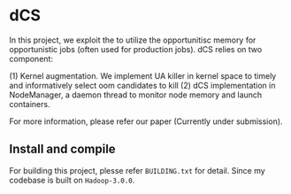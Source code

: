 # dCS

In this project, we exploit the to utilize the opportunitisc memory for opportunistic jobs (often used for production jobs).
dCS relies on two component:

(1) Kernel augmentation. We implement UA killer in kernel space to timely and informatively select oom candidates to kill
(2) dCS implementation in NodeManager, a daemon thread to monitor node memory and launch containers.

For more information, please refer our paper (Currently under submission).

## Install and compile
For building this project, plesse refer `BUILDING.txt` for detail. Since my codebase is built on `Hadoop-3.0.0`. 
